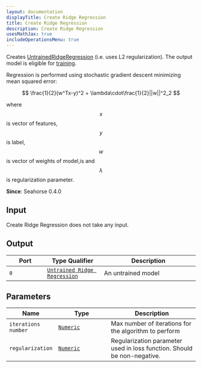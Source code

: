```yaml
---
layout: documentation
displayTitle: Create Ridge Regression
title: Create Ridge Regression
description: Create Ridge Regression
usesMathJax: true
includeOperationsMenu: true
---
```


Creates
[UntrainedRidgeRegression](../classes/untrained_ridge_regression.html)
(i.e. uses L2 regularization). The output model is eligible for
[training](train_regressor.html).

Regression is performed using stochastic gradient descent
minimizing mean squared error:

$$ \frac{1}{2}(w^Tx-y)^2 + \lambda\cdot\frac{1}{2}||w||^2_2 $$

where $$ x $$
is vector of features, $$ y $$ is label, $$ w $$ is vector of weights of model,is
and $$ \lambda $$ is regularization parameter.

**Since**: Seahorse 0.4.0

## Input

Create Ridge Regression does not take any input.

## Output

<table>
  <thead>
    <tr>
      <th style="width:20%">Port</th>
      <th style="width:30%">Type Qualifier</th>
      <th style="width:50%">Description</th>
    </tr>
  </thead>
  <tbody>
    <tr>
      <td>
        <code>0</code>
      </td>
      <td>
        <code><a href="../classes/untrained_ridge_regression.html">Untrained Ridge Regression</a></code>
      </td>
      <td>An untrained model</td>
    </tr>
  </tbody>
</table>

## Parameters

<table class="table">
  <thead>
    <tr>
      <th style="width:20%">Name</th>
      <th style="width:30%">Type</th>
      <th style="width:50%">Description</th>
    </tr>
  </thead>
  <tbody>
    <tr>
      <td><code>iterations number</code></td>
      <td><code><a href="../parameters.html#numeric">Numeric</a></code></td>
      <td>Max number of iterations for the algorithm to perform</td>
    </tr>
    <tr>
      <td><code>regularization</code></td>
      <td><code><a href="../parameters.html#numeric">Numeric</a></code></td>
      <td>Regularization parameter used in loss function. Should be non-negative.
      </td>
    </tr>
  </tbody>
</table>
